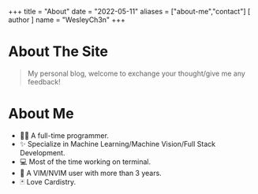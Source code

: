 +++
title = "About"
date = "2022-05-11"
aliases = ["about-me","contact"]
[ author ]
  name = "WesleyCh3n"
+++

# About The Site

> My personal blog, welcome to exchange your thought/give me any feedback!

# About Me

- 🧑‍💻 A full-time programmer.
- ✨ Specialize in Machine Learning/Machine Vision/Full Stack Development.
- 💻 Most of the time working on terminal.
- 📝 A VIM/NVIM user with more than 3 years.
- 🃏 Love Cardistry.
